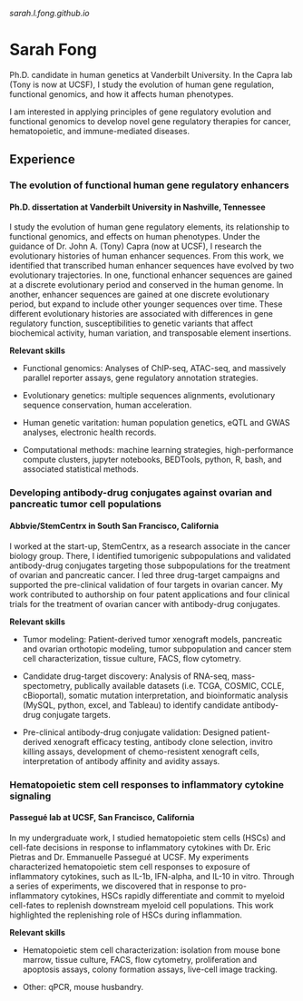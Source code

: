 _sarah.l.fong.github.io_
# Sarah Fong

Ph.D. candidate in human genetics at Vanderbilt University. In the Capra lab (Tony is now at UCSF), I study the evolution of human gene regulation, functional genomics, and how it affects human phenotypes. 

I am interested in applying principles of gene regulatory evolution and functional genomics to develop novel gene regulatory therapies for cancer, hematopoietic, and immune-mediated diseases. 

## Experience

### The evolution of functional human gene regulatory enhancers  
#### Ph.D. dissertation at Vanderbilt University in Nashville, Tennessee 
I study the evolution of human gene regulatory elements, its relationship to functional genomics, and effects on human phenotypes. Under the guidance of Dr. John A. (Tony) Capra (now at UCSF), I research the evolutionary histories of human enhancer sequences. From this work, we identified that transcribed human enhancer sequences have evolved by two evolutionary trajectories. In one, functional enhancer sequences are gained at a discrete evolutionary period and conserved in the human genome. In another, enhancer sequences are gained at one discrete evolutionary period, but expand to include other younger sequences over time. These different evolutionary histories are associated with differences in gene regulatory function, susceptibilities to genetic variants that affect biochemical activity, human variation, and transposable element insertions.

**Relevant skills** 
- Functional genomics: Analyses of ChIP-seq, ATAC-seq, and massively parallel reporter assays, gene regulatory annotation strategies.

- Evolutionary genetics: multiple sequences alignments, evolutionary sequence conservation, human acceleration.

- Human genetic varitation: human population genetics, eQTL and GWAS analyses, electronic health records.


- Computational methods: machine learning strategies, high-performance compute clusters, jupyter notebooks, BEDTools, python, R, bash, and associated statistical methods. 

### Developing antibody-drug conjugates against ovarian and pancreatic tumor cell populations  
#### Abbvie/StemCentrx in South San Francisco, California
I worked at the start-up, StemCentrx, as a research associate in the cancer biology group. There, I identified tumorigenic subpopulations and validated antibody-drug conjugates targeting those subpopulations for the treatment of ovarian and pancreatic cancer. I led three drug-target campaigns and supported the pre-clinical validation of four targets in ovarian cancer. My work contributed to authorship on four patent applications and four clinical trials for the treatment of ovarian cancer with antibody-drug conjugates. 

**Relevant skills** 
- Tumor modeling: Patient-derived tumor xenograft models, pancreatic and ovarian orthotopic modeling, tumor subpopulation and cancer stem cell characterization, tissue culture, FACS, flow cytometry. 


- Candidate drug-target discovery: Analysis of RNA-seq, mass-spectometry, publically available datasets (i.e. TCGA, COSMIC, CCLE, cBioportal), somatic mutation interpretation, and bioinformatic analysis (MySQL, python, excel, and Tableau) to identify candidate antibody-drug conjugate targets.


- Pre-clinical antibody-drug conjugate validation: Designed patient-derived xenograft efficacy testing, antibody clone selection, invitro killing assays, development of chemo-resistent xenograft cells, interpretation of antibody affinity and avidity assays.  

### Hematopoietic stem cell responses to inflammatory cytokine signaling
#### Passegué lab at UCSF, San Francisco, California
In my undergraduate work, I studied hematopoietic stem cells (HSCs) and cell-fate decisions in response to inflammatory cytokines with Dr. Eric Pietras and Dr. Emmanuelle Passegué at UCSF. My experiments characterized hematopoietic stem cell responses to exposure of inflammatory cytokines, such as IL-1b, IFN-alpha, and IL-10 in vitro. Through a series of experiments, we discovered that in response to pro-inflammatory cytokines, HSCs rapidly differentiate and commit to myeloid cell-fates to replenish downstream myeloid cell populations. This work highlighted the replenishing role of HSCs during inflammation. 

**Relevant skills** 
- Hematopoietic stem cell characterization: isolation from mouse bone marrow, tissue culture, FACS, flow cytometry, proliferation and apoptosis assays, colony formation assays, live-cell image tracking.


- Other: qPCR, mouse husbandry. 
